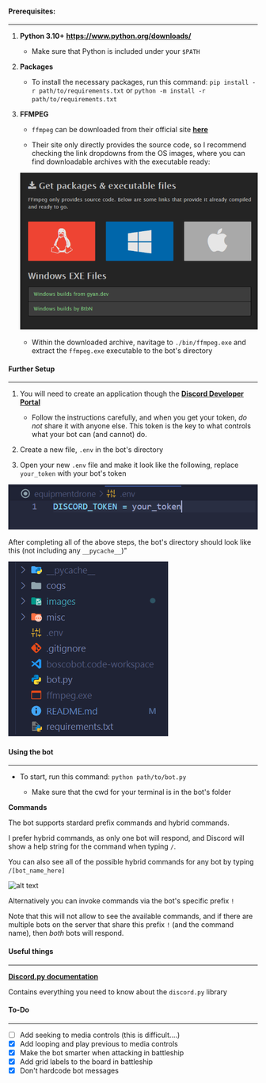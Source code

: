 #### Prerequisites:
-------------------

1. **Python 3.10+** **https://www.python.org/downloads/**

    * Make sure that Python is included under your `$PATH`

2. **Packages**
    * To install the necessary packages,
    run this command:
    `pip install -r path/to/requirements.txt` or
    `python -m install -r path/to/requirements.txt`

3. **FFMPEG**
    * `ffmpeg` can be downloaded from their official site **[here](https://ffmpeg.org/download.html)**

    * Their site only directly provides the source code, so I recommend checking the link dropdowns from the OS images, where you can find downloadable archives with the executable ready:

    ![alt text](/images/ffmpeg.png)

    * Within the downloaded archive, navitage to `./bin/ffmpeg.exe` and extract the `ffmpeg.exe` executable to the bot's directory


#### Further Setup
-------------------

1. You will need to create an application though the **[Discord Developer Portal](https://discordapp.com/developers/applications/me)**

    * Follow the instructions carefully, and when you get your token, *do not* share it with anyone else. This token is the key to what controls what your bot can (and cannot) do. 

2. Create a new file, `.env` in the bot's directory

3. Open your new `.env` file and make it look like the following, replace `your_token` with your bot's token

![alt text](/images/env.png)

After completing all of the above steps, the bot's directory should look like this (not including any `__pycache__`)"

![alt text](/images/dir.png)


#### Using the bot
----------------------

* To start, run this command:
```python path/to/bot.py```

    * Make sure that the cwd for your terminal is in the bot's folder


**Commands**

The bot supports stardard prefix commands and hybrid commands.

I prefer hybrid commands, as only one bot will respond, and Discord will show a help string for the command when typing `/`.

You can also see all of the possible hybrid commands for any bot by typing `/[bot_name_here]`

![alt text](/images/all_slash.png)

Alternatively you can invoke commands via the bot's specific prefix `!`

Note that this will not allow to see the available commands, and if there are multiple bots on the server
that share this prefix `!` (and the command name), then *both* bots will respond.


#### Useful things
-------------------
**[Discord.py  documentation](https://discordpy.readthedocs.io/en/latest/)**

Contains everything you need to know about the `discord.py` library


#### To-Do
-----------
- [ ] Add seeking to media controls (this is difficult....)
- [X] Add looping and play previous to media controls
- [X] Make the bot smarter when attacking in battleship
- [X] Add grid labels to the board in battleship
- [X] Don't hardcode bot messages